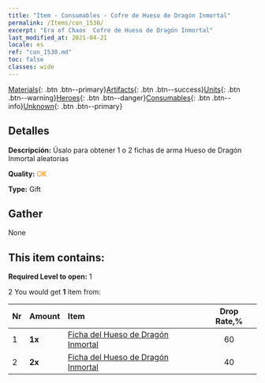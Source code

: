 ```yaml
---
title: "Item - Consumables - Cofre de Hueso de Dragón Inmortal"
permalink: /Items/con_1530/
excerpt: "Era of Chaos  Cofre de Hueso de Dragón Inmortal"
last_modified_at: 2021-04-21
locale: es
ref: "con_1530.md"
toc: false
classes: wide
---
```

 [Materials](/es/Items/){: .btn .btn--primary}[Artifacts](/es/Items/Artifacts/){: .btn .btn--success}[Units](/es/Items/Units/){: .btn .btn--warning}[Heroes](/es/Items/Heroes/){: .btn .btn--danger}[Consumables](/es/Items/Consumables/){: .btn .btn--info}[Unknown](/es/Items/Unknown/){: .btn .btn--primary}

## Detalles
 **Descripción:** Úsalo para obtener 1 o 2 fichas de arma Hueso de Dragón Inmortal aleatorias

 **Quality:** <span style="color: #FF8C00">OK</span>

 **Type:** Gift

## Gather

  None

## This item contains:

 **Required Level to open:** 1

 2 You would get **1** item  from:

  | Nr | Amount |     Item    | Drop Rate,% |
  |:---|:-------|:------------|:---------:|
  | 1 |  **1x** | [Ficha del Hueso de Dragón Inmortal](/es/Items/con_980/) | 60 | 
  | 2 |  **2x** | [Ficha del Hueso de Dragón Inmortal](/es/Items/con_980/) | 40 | 
